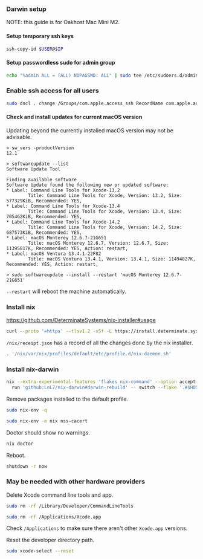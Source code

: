 ### Darwin setup

NOTE: this guide is for Oakhost Mac Mini M2.

#### Setup temporary ssh keys

```sh
ssh-copy-id $USER@$IP
```

#### Setup passwordless sudo for admin group

```sh
echo "%admin ALL = (ALL) NOPASSWD: ALL" | sudo tee /etc/sudoers.d/admin-nopasswd
```

### Enable ssh access for all users

```sh
sudo dscl . change /Groups/com.apple.access_ssh RecordName com.apple.access_ssh com.apple.access_ssh-disabled
```

#### Check and install updates for current macOS version

Updating beyond the currently installed macOS version may not be advisable.

```console
> sw_vers -productVersion
12.1
```

```console
> softwareupdate --list
Software Update Tool

Finding available software
Software Update found the following new or updated software:
* Label: Command Line Tools for Xcode-13.2
        Title: Command Line Tools for Xcode, Version: 13.2, Size: 577329KiB, Recommended: YES,
* Label: Command Line Tools for Xcode-13.4
        Title: Command Line Tools for Xcode, Version: 13.4, Size: 705462KiB, Recommended: YES,
* Label: Command Line Tools for Xcode-14.2
        Title: Command Line Tools for Xcode, Version: 14.2, Size: 687573KiB, Recommended: YES,
* Label: macOS Monterey 12.6.7-21G651
        Title: macOS Monterey 12.6.7, Version: 12.6.7, Size: 11395817K, Recommended: YES, Action: restart,
* Label: macOS Ventura 13.4.1-22F82
        Title: macOS Ventura 13.4.1, Version: 13.4.1, Size: 11494827K, Recommended: YES, Action: restart,
```

```console
> sudo softwareupdate --install --restart 'macOS Monterey 12.6.7-21G651'
```

`--restart` will reboot the machine automatically.

### Install nix

https://github.com/DeterminateSystems/nix-installer#usage

```sh
curl --proto '=https' --tlsv1.2 -sSf -L https://install.determinate.systems/nix | sh -s -- install --no-modify-profile
```

`/nix/receipt.json` has a record of all the changes done by the nix installer.

```sh
. '/nix/var/nix/profiles/default/etc/profile.d/nix-daemon.sh'
```

### Install nix-darwin

```sh
nix --extra-experimental-features 'flakes nix-command' --option accept-flake-config true \
  run 'github:LnL7/nix-darwin#darwin-rebuild' -- switch --flake '.#$HOSTNAME'
```

Remove packages installed to the default profile.

```sh
sudo nix-env -q
```

```sh
sudo nix-env -e nix nss-cacert
```

Doctor should show no warnings.

```sh
nix doctor
```

Reboot.

```sh
shutdown -r now
```

### May be needed with other hardware providers

Delete Xcode command line tools and app.

```sh
sudo rm -rf /Library/Developer/CommandLineTools
```

```sh
sudo rm -rf /Applications/Xcode.app
```

Check `/Applications` to make sure there aren't other `Xcode.app` versions.

Reset the developer directory path.

```sh
sudo xcode-select --reset
```
